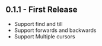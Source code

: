 ## 0.1.1 - First Release
* Support find and till
* Support forwards and backwards
* Support Multiple cursors
